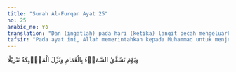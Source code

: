 ```yaml
---
title: "Surah Al-Furqan Ayat 25"
no: 25
arabic_no: ٢٥
translation: "Dan (ingatlah) pada hari (ketika) langit pecah mengeluarkan kabut putih dan para malaikat diturunkan (secara) bergelombang."
tafsir: "Pada ayat ini, Allah memerintahkan kepada Muhammad untuk menjelaskan kepada kaumnya kedahsyatan hari Kiamat. Ketika itu, langit akan pecah, dan semua benda angkasa yang berada di dalamnya akan hancur bagaikan kabut yang beterbangan, akibat benturan planet-planet dan bintang-bintang yang tidak lagi mengorbit menurut ketentuannya masing-masing, sebagaimana dijelaskan dalam firman Allah:\n\nDan langit pun dibukalah, maka terdapatlah beberapa pintu, dan gunung-gunung pun dijalankan sehingga menjadi fatamorgana. (an-Naba'/78: 19-20)\n\nApabila langit terbelah; dan apabila bintang-bintang jatuh berserakan; dan apabila lautan dijadikan meluap; dan apabila kuburan-kuburan dibongkar; (maka) setiap jiwa akan mengetahui apa yang telah dikerjakan dan yang dilalaikan(nya). (al-Infithar/82: 1-5)\n\nPada hari yang dahsyat itu, malaikat diturunkan secara bergelombang sambil membawa kitab-kitab yang berisi catatan semua amal hamba-hamba Allah yang mereka saksikan dan catat ketika di dunia. Kitab-kitab itu menjadi bahan bukti ketika mereka diadili Allah di Padang Mahsyar.\n\nMenurut para ilmuwan, ayat ini, seperti banyak ayat lainnya dalam Al-Qur'an, menegaskan adanya kejadian-kejadian astronomis yang luar biasa kedahsyatannya yang akan terjadi pada hari Kiamat. Semuanya menunjukkan adanya kerusakan dan kehancuran secara menyeluruh dalam sistem yang mengaitkan bagian-bagian dari alam semesta. Termasuk perubahan total dalam kedudukan, bentuk, dan kaitan-kaitan antar elemen dalam semesta jagad raya ini. Suatu gambaran akhir dan perubahan total yang tidak hanya terjadi di bumi, tetapi juga mencakup keseluruhan benda-benda langit yang ada di alam semesta ini. Bintang-bintang 'berjatuhan, saling bertabrakan, karena rusaknya (hilangnya) gaya gravitasi, langit pecah-belah dan planet-planet saling berbenturan dan berhamburan. \n\nKabut putih menggambarkan semua benda-benda langit yang jumlahnya triliunan, seolah terlihat seperti kabut. Kala itu benda-benda langit tersebut \"melejit\" keluar dari langit seperti didesak dari dalam oleh tekanan besar yang memaksa mereka keluar dari \"balon\" langit. Bintang, planet, dan benda langit lainnya tak ubahnya seperti debu yang kecil dan ringan “ yang tidak mempunyai kekuatan apa-apa. Keseimbangan dan keteraturan antar komponen sistem dalam semesta pada saat itu sudah tidak ada lagi. Benda-benda langit saling berbenturan dan meledak. Bisa jadi kabut putih pun adalah awan-awan yang terkumpul dari uap-uap yang dihasilkan dari ledakan-ledakan tersebut."
---
```

وَيَوْمَ تَشَقَّقُ السَّمَاۤءُ بِالْغَمَامِ وَنُزِّلَ الْمَلٰۤىِٕكَةُ تَنْزِيْلًا 